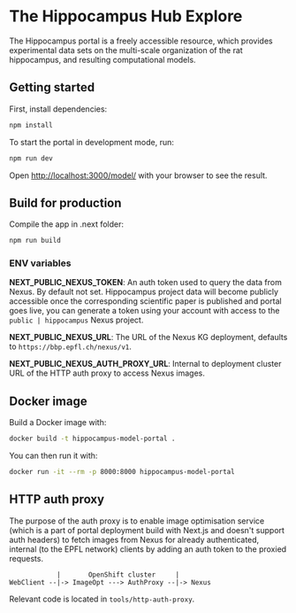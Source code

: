 # The Hippocampus Hub Explore

The Hippocampus portal is a freely accessible resource, which provides experimental data sets on the multi-scale organization of the rat hippocampus, and resulting computational models.


## Getting started

First, install dependencies:
```bash
npm install
```

To start the portal in development mode, run:

```bash
npm run dev
```

Open [http://localhost:3000/model/](http://localhost:3000/model) with your browser to see the result.


## Build for production

Compile the app in .next folder:

```bash
npm run build
```


### ENV variables

**NEXT_PUBLIC_NEXUS_TOKEN**: An auth token used to query the data from Nexus. By default not set.
Hippocampus project data will become publicly accessible once the corresponding scientific paper is published
and portal goes live, you can generate a token using your account with access
to the `public | hippocampus` Nexus project.

**NEXT_PUBLIC_NEXUS_URL**: The URL of the Nexus KG deployment, defaults to `https://bbp.epfl.ch/nexus/v1`.

**NEXT_PUBLIC_NEXUS_AUTH_PROXY_URL**: Internal to deployment cluster URL of the HTTP auth proxy to access Nexus images.


## Docker image

Build a Docker image with:
```bash
docker build -t hippocampus-model-portal .
```

You can then run it with:
```bash
docker run -it --rm -p 8000:8000 hippocampus-model-portal
```

## HTTP auth proxy

The purpose of the auth proxy is to enable image optimisation service (which is a part of portal deployment
build with Next.js and doesn't support auth headers) to fetch images from Nexus for already authenticated,
internal (to the EPFL network) clients by adding an auth token to the proxied requests.

```
            |       OpenShift cluster     |
WebClient --|-> ImageOpt ---> AuthProxy --|-> Nexus
```

Relevant code is located in `tools/http-auth-proxy`.
